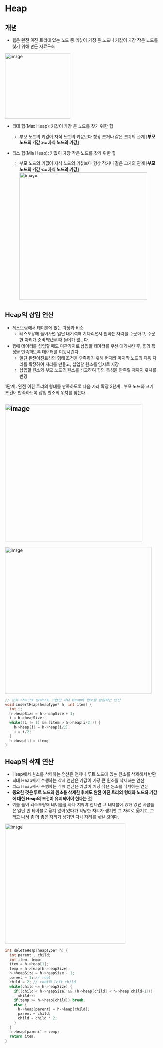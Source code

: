 # Heap

## 개념

- 힙은 완전 이진 트리에 있는 노드 중 키값이 가장 큰 노드나 키값이 가장 작은 노드를 찾기 위해 만든 자료구조

<img width="215" alt="image" src="https://github.com/HoyeongJeon/Capstone_Design/assets/78394999/8101b71e-a88f-44d2-9f43-6ba756c51180">

- 최대 힙(Max Heap): 키값이 가장 큰 노드를 찾기 위한 힙

  - 부모 노드의 키값이 자식 노드의 키값보다 항상 크거나 같은 크기의 관계 **[부모 노드의 키값 >= 자식 노드의 키값]**

- 최소 힙(Min Heap): 키값이 가장 작은 노드를 찾기 위한 힙
  - 부모 노드의 키값이 자식 노드의 키값보다 항상 작거나 같은 크기의 관계 **[부모 노드의 키값 <= 자식 노드의 키값]**
    <img width="421" alt="image" src="https://github.com/HoyeongJeon/Capstone_Design/assets/78394999/826c96b1-b087-4c26-9d62-291745b22426">

## Heap의 삽입 연산

- 레스토랑에서 테이블에 앉는 과정과 비슷
  - 레스토랑에 들어가면 일단 대기석에 기다리면서 원하는 자리를 주문하고, 주문한 자리가 준비되었을 때 들어가 앉는다.
- 힙에 데이터를 삽입할 때도 마찬가지로 삽입할 데이터를 우선 대기시킨 후, 힙의 특성을 만족하도록 데이터를 이동시킨다.
  - 일단 완전이진트리의 형태 조건을 만족하기 위해 현재의 마지막 노드의 다음 자리를 확장하여 자리를 만들고, 삽입할 원소를 임시로 저장
  - 삽입할 원소와 부모 노드의 원소를 비교하여 힙의 특성을 만족할 때까지 위치를 변경

1단계 : 완전 이진 트리의 형태를 만족하도록 다음 자리 확장
2단계 : 부모 노드와 크기 조건이 만족하도록 삽입 원소의 위치를 찾는다.

## <img width="452" alt="image" src="https://github.com/HoyeongJeon/Capstone_Design/assets/78394999/da68c9b8-1cfd-4f52-b451-894970cbfc6f">

<img width="483" alt="image" src="https://github.com/HoyeongJeon/Capstone_Design/assets/78394999/98b472e1-4ee1-4a91-8c97-9b00821f2c2e">

```c
// 순차 자료구조 방식으로 구현한 최대 Heap에 원소를 삽입하는 연산
void insertHeap(heapType* h, int item) {
  int i;
  h->heapSize = h->heapSize + 1;
  i = h->heapSize;
  while((i != 1) && (item > h->heap[i/2])) {
    h->heap[i] = h->heap[i/2];
    i = i/2;
  }
  h->heap[i] = item;
}
```

## Heap의 삭제 연산

- Heap에서 원소를 삭제하는 연산은 언제나 루트 노드에 있는 원소를 삭제해서 반환
- 최대 Heap에서 수행하는 삭제 연산은 키값이 가장 큰 원소를 삭제하는 연산
- 최소 Heap에서 수행하는 삭제 연산은 키값이 가장 작은 원소를 삭제하는 연산
- **중요한 것은 루트 노드의 원소를 삭제한 후에도 완전 이진 트리의 형태와 노드의 키값에 대한 Heap의 조건이 유지되어야 한다는 것**
- 예를 들어 레스토랑에 테이블을 하나 치워야 한다면 그 테이블에 앉아 있던 사람들은 일단 빈 테이블로 옮겨 앉아 있다가 적당한 자리가 생기면 그 자리로 옮기고, 그러고 나서 좀 더 좋은 자리가 생기면 다시 자리를 옮길 것이다.

<img width="396" alt="image" src="https://github.com/HoyeongJeon/DKU/assets/78394999/21ba66a3-d8b8-4aab-8471-e82ec73cbf19">

```c
int deleteHeap(heapType* h) {
  int parent , child;
  int item, temp;
  item = h->heap[1];
  temp = h->heap[h->heapSize];
  h->heapSize = h->heapSize - 1;
  parent = 1; // root
  child = 2; // root의 left child
  while(child <= h->heapSize) {
    if((child < h->heapSize) && (h->heap[child] < h->heap[child+1]))
      child++;
    if(temp >= h->heap[child]) break;
    else {
      h->heap[parent] = h->heap[child];
      parent = child;
      child = child * 2;
    }
  }
  h->heap[parent] = temp;
  return item;
}
```
